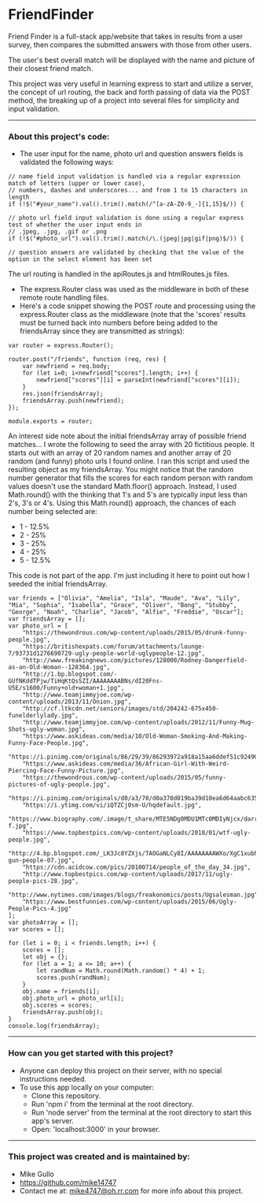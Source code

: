 # FriendFinder

Friend Finder is a full-stack app/website that takes in results from a user survey, then compares the submitted answers with those from other users.

The user's best overall match will be displayed with the name and picture of their closest friend match.

This project was very useful in learning express to start and utilize a server, the concept of url routing, the back and forth passing of data via the POST method, the breaking up of a project into several files for simplicity and input validation.

---

### About this project's code:

* The user input for the name, photo url and question answers fields is validated the following ways:
```
// name field input validation is handled via a regular expression match of letters (upper or lower case), 
// numbers, dashes and underscores... and from 1 to 15 characters in length
if (!$("#your_name").val().trim().match(/^[a-zA-Z0-9_-]{1,15}$/)) {

// photo url field input validation is done using a regular express test of whether the user input ends in 
// .jpeg, .jpg, .gif or .png
if (!$("#photo_url").val().trim().match(/\.(jpeg|jpg|gif|png)$/)) {

// question answers are validated by checking that the value of the option in the select element has been set
```

The url routing is handled in the apiRoutes.js and htmlRoutes.js files.
* The express.Router class was used as the middleware in both of these remote route handling files.
* Here's a code snippet showing the POST route and processing using the express.Router class as the middleware (note that the 'scores' results must be turned back into numbers before being added to the friendsArray since they are transmitted as strings):
```
var router = express.Router();

router.post("/friends", function (req, res) {
    var newfriend = req.body;
    for (let i=0; i<newfriend["scores"].length; i++) {
        newfriend["scores"][i] = parseInt(newfriend["scores"][i]);
    }
    res.json(friendsArray);
    friendsArray.push(newfriend);
});

module.exports = router;
```

An interest side note about the initial friendsArray array of possible friend matches... I wrote the following to seed the array with 20 fictitious people. It starts out with an array of 20 random names and another array of 20 random (and funny) photo urls I found online. I ran this script and used the resulting object as my friendsArray. You might notice that the random number generator that fills the scores for each random person with random values doesn't use the standard Math.floor() approach. Instead, I used Math.round() with the thinking that 1's and 5's are typically input less than 2's, 3's or 4's. Using this Math.round() approach, the chances of each number being selected are:
* 1 - 12.5%
* 2 - 25%
* 3 - 25%
* 4 - 25%
* 5 - 12.5%

This code is not part of the app. I'm just including it here to point out how I seeded the initial friendsArray.
```
var friends = ["Olivia", "Amelia", "Isla", "Maude", "Ava", "Lily", "Mia", "Sophia", "Isabella", "Grace", "Oliver", "Bong", "Stubby", "George", "Noah", "Charlie", "Jacob", "Alfie", "Freddie", "Oscar"];
var friendsArray = [];
var photo_url = [
    "https://thewondrous.com/wp-content/uploads/2015/05/drunk-funny-people.jpg",
    "https://britishexpats.com/forum/attachments/lounge-7/93731d1276690729-ugly-people-world-uglypeople-12.jpg",
    "http://www.freakingnews.com/pictures/128000/Rodney-Dangerfield-as-an-Old-Woman--128364.jpg",
    "http://1.bp.blogspot.com/-GUfNKddTPjw/TiHqKtQsSZI/AAAAAAAABNs/dI20Fns-U5E/s1600/Funny+old+woman+1.jpg",
    "http://www.teamjimmyjoe.com/wp-content/uploads/2013/11/Onion.jpg",
    "http://cf.ltkcdn.net/seniors/images/std/204242-675x450-funelderlylady.jpg",
    "http://www.teamjimmyjoe.com/wp-content/uploads/2012/11/Funny-Mug-Shots-ugly-woman.jpg",
    "https://www.askideas.com/media/10/Old-Woman-Smoking-And-Making-Funny-Face-People.jpg",
    "https://i.pinimg.com/originals/86/29/39/86293972a918a15aa6ddef51c9249001.jpg",
    "https://www.askideas.com/media/36/African-Girl-With-Weird-Piercing-Face-Funny-Picture.jpg",
    "https://thewondrous.com/wp-content/uploads/2015/05/funny-pictures-of-ugly-people.jpg",
    "https://i.pinimg.com/originals/d0/a3/70/d0a370d019ba39d10ea6d64aabc63530.jpg",
    "https://i.ytimg.com/vi/iQTZCj0sm-U/hqdefault.jpg",
    "https://www.biography.com/.image/t_share/MTE5NDg0MDU1MTc0MDIyNjcx/darryl-f.jpg",
    "https://www.topbestpics.com/wp-content/uploads/2018/01/wtf-ugly-people.jpg",
    "http://4.bp.blogspot.com/_LK3Jc8YZXjs/TAOGaNLCy8I/AAAAAAAAWXo/XgC1xubhLq0/s1600/funny-gun-people-07.jpg",
    "https://cdn.acidcow.com/pics/20100714/people_of_the_day_34.jpg",
    "http://www.topbestpics.com/wp-content/uploads/2017/11/ugly-people-pics-28.jpg",
    "http://www.nytimes.com/images/blogs/freakonomics/posts/Ugsalesman.jpg",
    "https://www.bestfunnies.com/wp-content/uploads/2015/06/Ugly-People-Pics-4.jpg"
];
var photoArray = [];
var scores = [];

for (let i = 0; i < friends.length; i++) {
    scores = [];
    let obj = {};
    for (let a = 1; a <= 10; a++) {
        let randNum = Math.round(Math.random() * 4) + 1;
        scores.push(randNum);
    }
    obj.name = friends[i];
    obj.photo_url = photo_url[i];
    obj.scores = scores;
    friendsArray.push(obj);
}
console.log(friendsArray);
```

---

### How can you get started with this project?

* Anyone can deploy this project on their server, with no special instructions needed.
* To use this app locally on your computer:
  *  Clone this repository.
  *  Run 'npm i' from the terminal at the root directory.
  *  Run 'node server' from the terminal at the root directory to start this app's server.
  *  Open: 'localhost:3000' in your browser.

---

### This project was created and is maintained by:

* Mike Gullo
* https://github.com/mike14747
* Contact me at: mike4747@oh.rr.com for more info about this project.